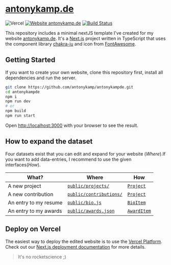 # [antonykamp.de](antonykamp.de)

![Vercel](https://therealsujitk-vercel-badge.vercel.app/?app=antonykampde)
[![Website antonykamp.de](https://img.shields.io/website-up-down-green-red/http/shields.io.svg)](antonykamp.de)
[![Build Status](https://travis-ci.com/antonykamp/antonykampde.svg?token=KLyVgPMWyiqQ3RqyF6uP&branch=master)](https://travis-ci.com/antonykamp/antonykampde)

This repository includes a minimal nextJS template I've created for my website [antonykamp.de](https://antonykamp.de). It's a [Next.js](https://nextjs.org) project written in TypeScript that uses the component library [chakra-iu](https://chakra-ui.com/) and icon from [FontAwesome](https://fontawesome.com/).

## Getting Started

If you want to create your own website, clone this repository first, install all dependencies and run the server.

```bash
git clone https://github.com/antonykamp/antonykampde.git
cd antonykampde
npm i
npm run dev
# or
npm build
npm run start
```

Open [http://localhost:3000](http://localhost:3000) with your browser to see the result.

## How to expand the dataset

Four datasets exist that you can edit and expand for your website (_Where_).If you want to add data-entries, I recommend to use the given interfaces(_How_).

| What?                 | Where                                                                                             | How                                                                                                   |
| --------------------- | ------------------------------------------------------------------------------------------------- | ----------------------------------------------------------------------------------------------------- |
| A new project         | [`public/projects/`](https://github.com/antonykamp/antonykampde/blob/master/public/projects/)     | [`Project`](https://github.com/antonykamp/antonykampde/blob/master/components/projectBox.tsx#L17-L24) |
| A new contribution    | [`public/contributions/`](https://github.com/antonykamp/antonykampde/blob/master/)                | [`Project`](https://github.com/antonykamp/antonykampde/blob/master/components/projectBox.tsx#L17-L24) |
| An entry to my resume | [`public/bio.js`](https://github.com/antonykamp/antonykampde/blob/master/public/bio.json)         | [`BioItem`](https://github.com/antonykamp/antonykampde/blob/master/components/bioBox.tsx#L3-L9)       |
| An entry to my awards | [`public/awards.json`](https://github.com/antonykamp/antonykampde/blob/master/public/awards.json) | [`AwardItem`](https://github.com/antonykamp/antonykampde/blob/master/components/awardBox.tsx#L3.L8)   |

## Deploy on Vercel

The easiest way to deploy the edited website is to use the [Vercel Platform](https://vercel.com/import?utm_medium=default-template&filter=next.js&utm_source=create-next-app&utm_campaign=create-next-app-readme). Check out our [Next.js deployment documentation](https://nextjs.org/docs/deployment) for more details.

> It's no rocketscience ;)

